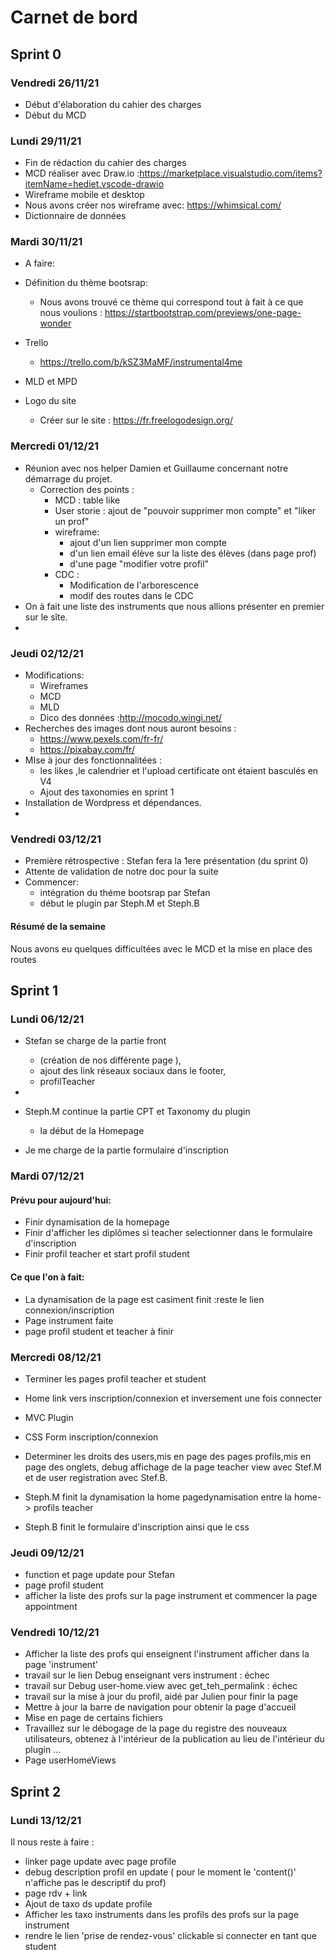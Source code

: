 # Carnet de bord

## Sprint 0

### Vendredi 26/11/21

- Début d'élaboration du cahier des charges
- Début du MCD
  
### Lundi 29/11/21

- Fin de rédaction du cahier des charges
- MCD réaliser avec Draw.io :https://marketplace.visualstudio.com/items?itemName=hediet.vscode-drawio
- Wireframe mobile et desktop 
 - Nous avons créer nos wireframe avec: https://whimsical.com/
- Dictionnaire de données
  
### Mardi 30/11/21

- A faire:

 - Définition du thème bootsrap:
   - Nous avons trouvé ce thème qui correspond tout à fait à ce que nous voulions :
    https://startbootstrap.com/previews/one-page-wonder
 - Trello
   - https://trello.com/b/kSZ3MaMF/instrumental4me
 - MLD et MPD
 - Logo du site 
   - Créer sur le site : https://fr.freelogodesign.org/
  
### Mercredi 01/12/21

- Réunion avec nos helper Damien et Guillaume concernant notre démarrage du projet.
  - Correction des points :
    - MCD : table like
    - User storie : ajout de "pouvoir supprimer mon compte" et "liker un prof"
    - wireframe: 
      - ajout d'un lien supprimer mon compte 
      - d'un lien email élève sur la liste des élèves (dans page prof)
      - d'une page "modifier votre profil"
    - CDC : 
      - Modification de l'arborescence 
      - modif des routes dans le CDC
- On à fait une liste des instruments que nous allions présenter en premier sur le sîte.
- 
### Jeudi 02/12/21

- Modifications:
  - Wireframes
  - MCD
  - MLD
  - Dico des données :http://mocodo.wingi.net/
- Recherches des images dont nous auront besoins :
    - https://www.pexels.com/fr-fr/
    - https://pixabay.com/fr/
- MIse à jour des fonctionnalitées :
    - les likes ,le calendrier et l'upload certificate ont étaient basculés en V4
    - Ajout des taxonomies en sprint 1
- Installation de Wordpress et dépendances.
- 
### Vendredi 03/12/21

- Première rétrospective : Stefan fera la 1ere présentation (du sprint 0)
- Attente de validation de notre doc pour la suite
- Commencer:
  - intégration du théme bootsrap par Stefan
  - début le plugin par Steph.M et Steph.B 

#### Résumé de la semaine

Nous avons eu quelques difficultées avec le MCD et la mise en place des routes

## Sprint 1

### Lundi 06/12/21

- Stefan se charge de la partie front
    -  (création de nos différente page ),
    -  ajout des link réseaux sociaux dans le footer,
    -  profilTeacher
- 
- Steph.M continue  la partie CPT et Taxonomy du plugin 
  -  la début de la Homepage
 
- Je me charge de la partie formulaire d'inscription 
  
### Mardi 07/12/21

#### Prévu pour aujourd'hui:
  - Finir dynamisation de la homepage
  - Finir d'afficher les diplômes si teacher selectionner dans le formulaire d'inscription
  - Finir profil teacher et start profil student

#### Ce que l'on à fait:
- La dynamisation de la page est casiment finit :reste le lien connexion/inscription
- Page instrument faite
- page profil student et teacher à finir


### Mercredi 08/12/21

- Terminer les pages profil  teacher et student 
- Home link vers inscription/connexion et inversement une fois connecter
- MVC Plugin
- CSS Form inscription/connexion
  
- Determiner les droits des users,mis en page des pages profils,mis en page des onglets, debug affichage de la page teacher view avec Stef.M et de user registration avec Stef.B.
- Steph.M  finit la dynamisation la home pagedynamisation entre la home-> profils teacher
- Steph.B finit le formulaire d'inscription ainsi que le css

### Jeudi 09/12/21

- function et page update pour Stefan 
- page profil student
- afficher la liste des profs sur la page instrument et commencer la page appointment




### Vendredi 10/12/21

- Afficher la liste des profs qui enseignent l'instrument afficher dans la page 'instrument'
- travail sur le lien Debug enseignant vers instrument : échec
- travail sur Debug user-home.view avec get_teh_permalink : échec
- travail sur la mise à jour du profil, aidé par Julien pour finir la page
- Mettre à jour la barre de navigation pour obtenir la page d'accueil
- Mise en page de certains fichiers
- Travaillez sur le débogage de la page du registre des nouveaux utilisateurs, obtenez à l'intérieur de la publication au lieu de l'intérieur du plugin ... 
- Page userHomeViews

## Sprint 2

### Lundi 13/12/21

Il nous reste à faire :

- linker page update avec page profile
- debug description profil en update ( pour le moment le 'content()' n'affiche pas le descriptif du prof)
- page rdv + link
- Ajout de taxo ds update profile
- Afficher les taxo instruments dans les profils des profs sur la page instrument
- rendre le lien 'prise de rendez-vous' clickable si connecter en tant que student
